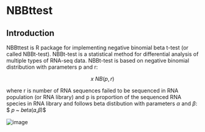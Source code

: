 # NBBttest
## Introduction
NBBttest is R package for implementing negative binomial beta t-test (or called NBBt-test). NBBt-test is a statistical method for differential analysis of multiple types of RNA-seq data. NBBt-test is based on negative binomial distribution with parameters p and r: 

 $$ x ~ NB(p,r)$$
 
where r is number of RNA sequences failed to be sequenced in RNA population (or RNA library) and p is proportion of the sequenced RNA species in RNA library and follows beta distibution with parameters $\alpha$ and $\beta$:
$ 𝑝 ~  𝑏𝑒𝑡𝑎(𝛼,𝛽)$

![image](https://user-images.githubusercontent.com/14003650/185698478-a8ad2f85-b673-49aa-a5d0-cea217879fa6.png)

